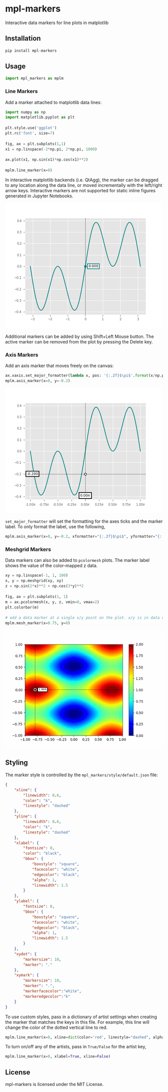 # mpl-markers

Interactive data markers for line plots in matplotlib

## Installation

```bash
pip install mpl-markers
```

## Usage

```python
import mpl_markers as mplm
```

### Line Markers
Add a marker attached to matplotlib data lines:
```python
import numpy as np
import matplotlib.pyplot as plt

plt.style.use('ggplot')
plt.rc('font', size=7)

fig, ax = plt.subplots(1,1)
x1 = np.linspace(-2*np.pi, 2*np.pi, 1000)

ax.plot(x1, np.sin(x1)*np.cos(x1)**2)

mplm.line_marker(x=0)
```
In interactive matplotlib backends (i.e. QtAgg), the marker can be dragged to any location along the data line, or moved incrementally with the left/right arrow keys. Interactive markers are not supported for static inline figures 
generated in Jupyter Notebooks.

![example1](https://raw.githubusercontent.com/ricklyon/mpl_markers/main/docs/img/example1.gif)

Additional markers can be added by using Shift+Left Mouse button. The active marker can be removed from the plot by pressing the Delete key.

### Axis Markers
Add an axis marker that moves freely on the canvas:
```python
ax.xaxis.set_major_formatter(lambda x, pos: '{:.2f}$\pi$'.format(x/np.pi))
mplm.axis_marker(x=0, y=-0.2)
```

![example2](https://raw.githubusercontent.com/ricklyon/mpl_markers/main/docs/img/example2.gif)

`set_major_formatter` will set the formatting for the axes ticks and the marker label. To only 
format the label, use the following,
```python
mplm.axis_marker(x=0, y=-0.2, xformatter="{:.2f}$\pi$", yformatter="{:.2f}$\pi$")
```

### Meshgrid Markers
Data markers can also be added to `pcolormesh` plots. The marker label shows the value of the color-mapped z data.

```python
xy = np.linspace(-1, 1, 100)
x, y = np.meshgrid(xy, xy)
z = np.sin(2*x)**2 + np.cos(3*y)**2

fig, ax = plt.subplots(1, 1)
m = ax.pcolormesh(x, y, z, vmin=0, vmax=2)
plt.colorbar(m)

# add a data marker at a single x/y point on the plot. x/y is in data coordinates.
mplm.mesh_marker(x=0.75, y=0)
```
![example3](https://raw.githubusercontent.com/ricklyon/mpl_markers/main/docs/img/example3.gif)

## Styling
The marker style is controlled by the `mpl_markers/style/default.json` file:

```json
{
    "xline": {
        "linewidth": 0.6,
        "color": "k",
        "linestyle": "dashed"
    },
    "yline": {
        "linewidth": 0.6,
        "color": "k",
        "linestyle": "dashed"
    },
    "xlabel": {
        "fontsize": 8,
        "color": "black",
        "bbox": {
            "boxstyle": "square",
            "facecolor": "white",
            "edgecolor": "black",
            "alpha": 1,
            "linewidth": 1.5
        }
    },
    "ylabel": {
        "fontsize": 8,
        "bbox": {
            "boxstyle": "square",
            "facecolor": "white",
            "edgecolor": "black",
            "alpha": 1,
            "linewidth": 1.5
        }
    },
    "xydot": {
        "markersize": 10,
        "marker": "."
    },
    "xymark": {
        "markersize": 10,
        "marker": ".",
        "markerfacecolor":"white", 
        "markeredgecolor":"k"
    }
}

```
To use custom styles, pass in a dictionary of artist settings when creating the marker that matches the keys in this file.
For example, this line will change the color of the dotted vertical line to red.

```python
mplm.line_marker(x=0, xline=dict(color='red', linestyle="dashed", alpha=0.5))
```

To turn on/off any of the artists, pass in `True/False` for the artist key,
```python
mplm.line_marker(x=0, xlabel=True, xline=False)
```

## License

mpl-markers is licensed under the MIT License.
